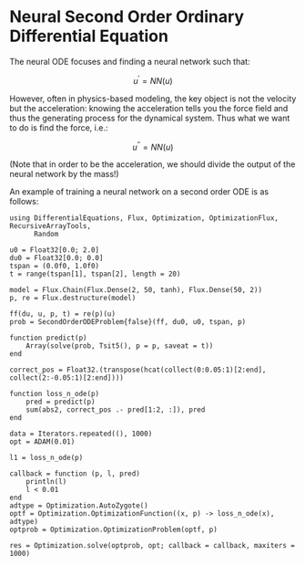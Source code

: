 # Neural Second Order Ordinary Differential Equation

The neural ODE focuses and finding a neural network such that:

```math
u^\prime = NN(u)
```

However, often in physics-based modeling, the key object is not the
velocity but the acceleration: knowing the acceleration tells you the force
field and thus the generating process for the dynamical system. Thus what we want
to do is find the force, i.e.:

```math
u^{\prime\prime} = NN(u)
```

(Note that in order to be the acceleration, we should divide the output of the
neural network by the mass!)

An example of training a neural network on a second order ODE is as follows:

```@example secondorderneural
using DifferentialEquations, Flux, Optimization, OptimizationFlux, RecursiveArrayTools,
      Random

u0 = Float32[0.0; 2.0]
du0 = Float32[0.0; 0.0]
tspan = (0.0f0, 1.0f0)
t = range(tspan[1], tspan[2], length = 20)

model = Flux.Chain(Flux.Dense(2, 50, tanh), Flux.Dense(50, 2))
p, re = Flux.destructure(model)

ff(du, u, p, t) = re(p)(u)
prob = SecondOrderODEProblem{false}(ff, du0, u0, tspan, p)

function predict(p)
    Array(solve(prob, Tsit5(), p = p, saveat = t))
end

correct_pos = Float32.(transpose(hcat(collect(0:0.05:1)[2:end], collect(2:-0.05:1)[2:end])))

function loss_n_ode(p)
    pred = predict(p)
    sum(abs2, correct_pos .- pred[1:2, :]), pred
end

data = Iterators.repeated((), 1000)
opt = ADAM(0.01)

l1 = loss_n_ode(p)

callback = function (p, l, pred)
    println(l)
    l < 0.01
end
adtype = Optimization.AutoZygote()
optf = Optimization.OptimizationFunction((x, p) -> loss_n_ode(x), adtype)
optprob = Optimization.OptimizationProblem(optf, p)

res = Optimization.solve(optprob, opt; callback = callback, maxiters = 1000)
```
